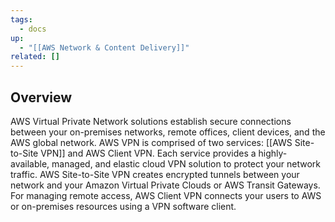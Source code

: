 ```yaml
---
tags:
  - docs
up:
  - "[[AWS Network & Content Delivery]]"
related: []
---
```

## Overview

AWS Virtual Private Network solutions establish secure connections between your on-premises networks, remote offices, client devices, and the AWS global network. AWS VPN is comprised of two services: [[AWS Site-to-Site VPN]] and AWS Client VPN. Each service provides a highly-available, managed, and elastic cloud VPN solution to protect your network traffic. AWS Site-to-Site VPN creates encrypted tunnels between your network and your Amazon Virtual Private Clouds or AWS Transit Gateways. For managing remote access, AWS Client VPN connects your users to AWS or on-premises resources using a VPN software client.